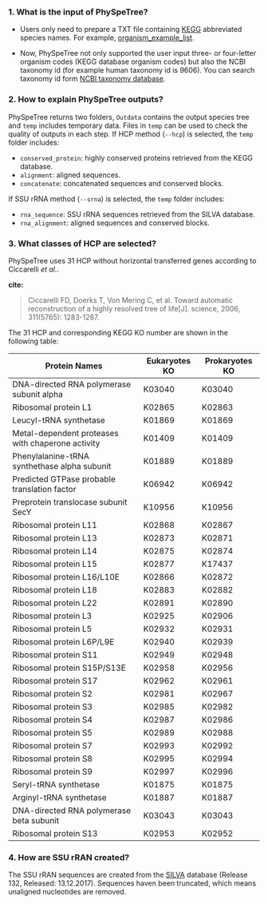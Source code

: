 ### 1. What is the input of PhySpeTree?

* Users only need to prepare a TXT file containing [KEGG](http://www.genome.jp/kegg/catalog/org_list.html) abbreviated species names.
For example, [organism_example_list](https://gitlab.com/xiaoxiaoyang/physpetools/raw/master/examples/organism_example_list.txt).

* Now, PhySpeTree not only supported the user input three- or four-letter organism codes (KEGG database organism codes)
but also the NCBI taxonomy id (for example human taxonomy id is 9606).
You can search taxonomy id form [NCBI taxonomy database](https://www.ncbi.nlm.nih.gov/taxonomy).

### 2. How to explain PhySpeTree outputs?

PhySpeTree returns two folders, `Outdata` contains the output species tree and `temp` includes temporary data. Files in `temp` can be used to check the quality of outputs in each step. If HCP method (`--hcp`) is selected, the `temp` folder includes:

  * `conserved_protein`: highly conserved proteins retrieved from the KEGG database.
  * `alignment`: aligned sequences.
  * `concatenate`: concatenated sequences and conserved blocks.

If SSU rRNA method (`--srna`) is selected, the `temp` folder includes:

  * `rna_sequence`: SSU rRNA sequences retrieved from the SILVA database.
  * `rna_alignment`: aligned sequences and conserved blocks.

### 3. What classes of HCP are selected?

PhySpeTree uses 31 HCP without horizontal transferred genes according to Ciccarelli *et al.*.

**cite:**

> Ciccarelli FD, Doerks T, Von Mering C, et al. Toward automatic reconstruction of a highly resolved tree of life[J]. science, 2006, 311(5765): 1283-1287.

The 31 HCP and corresponding KEGG KO number are shown in the following table:

Protein Names                                       |  Eukaryotes KO     |Prokaryotes KO
--------------------------------------------------- | ------------------ | ---------------
DNA-directed RNA polymerase subunit alpha           |   K03040           |   K03040
Ribosomal protein L1                                |   K02865           |   K02863
Leucyl-tRNA synthetase                              |   K01869           |   K01869
Metal-dependent proteases with chaperone activity   |   K01409           |   K01409
Phenylalanine-tRNA synthethase alpha subunit        |   K01889           |   K01889
Predicted GTPase probable translation factor        |   K06942           |   K06942
Preprotein translocase subunit SecY                 |   K10956           |   K10956
Ribosomal protein L11                               |   K02868           |   K02867
Ribosomal protein L13                               |   K02873           |   K02871
Ribosomal protein L14                               |   K02875           |   K02874
Ribosomal protein L15                               |   K02877           |   K17437
Ribosomal protein L16/L10E                          |   K02866           |   K02872
Ribosomal protein L18                               |   K02883           |   K02882
Ribosomal protein L22                               |   K02891           |   K02890
Ribosomal protein L3                                |   K02925           |   K02906
Ribosomal protein L5                                |   K02932           |   K02931
Ribosomal protein L6P/L9E                           |   K02940           |   K02939
Ribosomal protein S11                               |   K02949           |   K02948
Ribosomal protein S15P/S13E                         |   K02958           |   K02956
Ribosomal protein S17                               |   K02962           |   K02961
Ribosomal protein S2                                |   K02981           |   K02967
Ribosomal protein S3                                |   K02985           |   K02982
Ribosomal protein S4                                |   K02987           |   K02986
Ribosomal protein S5                                |   K02989           |   K02988
Ribosomal protein S7                                |   K02993           |   K02992
Ribosomal protein S8                                |   K02995           |   K02994
Ribosomal protein S9                                |   K02997           |   K02996
Seryl-tRNA synthetase                               |   K01875           |   K01875
Arginyl-tRNA synthetase                             |   K01887           |   K01887
DNA-directed RNA polymerase beta subunit            |   K03043           |   K03043
Ribosomal protein S13                               |   K02953           |   K02952


### 4. How are SSU rRAN created?

The SSU rRAN sequences are created from the [SILVA](<https://www.arb-silva.de/>) database (Release 132, Released: 13.12.2017). Sequences haven been truncated, which means unaligned nucleotides are removed.


